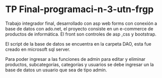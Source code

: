 # TP Final-programaci-n-3-utn-frgp
Trabajo integrador final, desarrollado con asp web forms con conexión a base de datos con ado.net, el proyecto consiste en un e-commerce de productos de informática.
El front son controles de asp ,css y bootstrap.

El script de la base de datos se encuentra en la carpeta DAO, esta fue creado en microsoft sql server.

Para poder ingresar a las funciones de admin para editar y eliminar productos,  subcategorías, categorías y usuarios se debe ingresar un la base de datos un usuario que sea de tipo admin.
